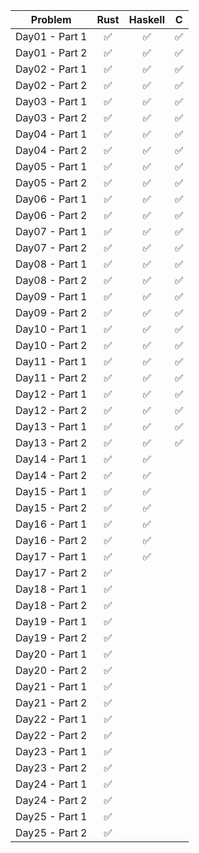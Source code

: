 | Problem| Rust| Haskell| C|
| :---: | :---: | :---: | :---: |
| Day01 - Part 1 | ✅ | ✅ | ✅ |
| Day01 - Part 2 | ✅ | ✅ | ✅ |
| Day02 - Part 1 | ✅ | ✅ | ✅ |
| Day02 - Part 2 | ✅ | ✅ | ✅ |
| Day03 - Part 1 | ✅ | ✅ | ✅ |
| Day03 - Part 2 | ✅ | ✅ | ✅ |
| Day04 - Part 1 | ✅ | ✅ | ✅ |
| Day04 - Part 2 | ✅ | ✅ | ✅ |
| Day05 - Part 1 | ✅ | ✅ | ✅ |
| Day05 - Part 2 | ✅ | ✅ | ✅ |
| Day06 - Part 1 | ✅ | ✅ | ✅ |
| Day06 - Part 2 | ✅ | ✅ | ✅ |
| Day07 - Part 1 | ✅ | ✅ | ✅ |
| Day07 - Part 2 | ✅ | ✅ | ✅ |
| Day08 - Part 1 | ✅ | ✅ | ✅ |
| Day08 - Part 2 | ✅ | ✅ | ✅ |
| Day09 - Part 1 | ✅ | ✅ | ✅ |
| Day09 - Part 2 | ✅ | ✅ | ✅ |
| Day10 - Part 1 | ✅ | ✅ | ✅ |
| Day10 - Part 2 | ✅ | ✅ | ✅ |
| Day11 - Part 1 | ✅ | ✅ | ✅ |
| Day11 - Part 2 | ✅ | ✅ | ✅ |
| Day12 - Part 1 | ✅ | ✅ | ✅ |
| Day12 - Part 2 | ✅ | ✅ | ✅ |
| Day13 - Part 1 | ✅ | ✅ | ✅ |
| Day13 - Part 2 | ✅ | ✅ | ✅ |
| Day14 - Part 1 | ✅ | ✅ |   |
| Day14 - Part 2 | ✅ | ✅ |   |
| Day15 - Part 1 | ✅ | ✅ |   |
| Day15 - Part 2 | ✅ | ✅ |   |
| Day16 - Part 1 | ✅ | ✅ |   |
| Day16 - Part 2 | ✅ | ✅ |   |
| Day17 - Part 1 | ✅ | ✅ |   |
| Day17 - Part 2 | ✅ |   |   |
| Day18 - Part 1 | ✅ |   |   |
| Day18 - Part 2 | ✅ |   |   |
| Day19 - Part 1 | ✅ |   |   |
| Day19 - Part 2 | ✅ |   |   |
| Day20 - Part 1 | ✅ |   |   |
| Day20 - Part 2 | ✅ |   |   |
| Day21 - Part 1 | ✅ |   |   |
| Day21 - Part 2 | ✅ |   |   |
| Day22 - Part 1 | ✅ |   |   |
| Day22 - Part 2 | ✅ |   |   |
| Day23 - Part 1 | ✅ |   |   |
| Day23 - Part 2 | ✅ |   |   |
| Day24 - Part 1 | ✅ |   |   |
| Day24 - Part 2 | ✅ |   |   |
| Day25 - Part 1 | ✅ |   |   |
| Day25 - Part 2 | ✅ |   |   |
